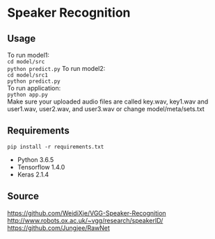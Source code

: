 # Speaker Recognition
## Usage
To run model1:     
`cd model/src`    
`python predict.py` 
To run model2:     
`cd model/src1`    
`python predict.py` 
<br>
To run application:     
`python app.py`  
Make sure your uploaded audio files are called key.wav, key1.wav and user1.wav, user2.wav, and user3.wav or change model/meta/sets.txt
## Requirements
`pip install -r requirements.txt`
- Python 3.6.5    
- Tensorflow 1.4.0    
- Keras 2.1.4       
## Source
https://github.com/WeidiXie/VGG-Speaker-Recognition      
http://www.robots.ox.ac.uk/~vgg/research/speakerID/
https://github.com/Jungjee/RawNet
